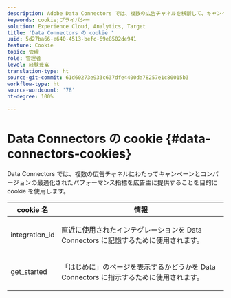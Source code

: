 ```yaml
---
description: Adobe Data Connectors では、複数の広告チャネルを横断して、キャンペーンとコンバージョンの最適化されたパフォーマンス指標を広告主に提供するために Cookie を使用します。
keywords: cookie;プライバシー
solution: Experience Cloud, Analytics, Target
title: 'Data Connectors の cookie '
uuid: 5d27ba66-e640-4513-befc-69e8502de941
feature: Cookie
topic: 管理
role: 管理者
level: 経験豊富
translation-type: ht
source-git-commit: 61d60273e933c637dfe4400da78257e1c80015b3
workflow-type: ht
source-wordcount: '78'
ht-degree: 100%

---
```



# Data Connectors の cookie {#data-connectors-cookies}

Data Connectors では、複数の広告チャネルにわたってキャンペーンとコンバージョンの最適化されたパフォーマンス指標を広告主に提供することを目的に cookie を使用します。

<table id="table_54B402C6E19C4A70B1E27BC9DFF776EB"> 
 <thead> 
  <tr> 
   <th colname="col1" class="entry"> cookie 名 </th> 
   <th colname="col2" class="entry"> 情報 </th> 
  </tr> 
 </thead>
 <tbody> 
  <tr> 
   <td colname="col1"> <p>integration_id </p> </td> 
   <td colname="col2"> <p>直近に使用されたインテグレーションを Data Connectors に記憶するために使用されます。 </p> </td> 
  </tr> 
  <tr> 
   <td colname="col1"> <p>get_started </p> </td> 
   <td colname="col2"> <p>「<span class="wintitle">はじめに</span>」のページを表示するかどうかを Data Connectors に指示するために使用されます。 </p> </td> 
  </tr> 
 </tbody> 
</table>

